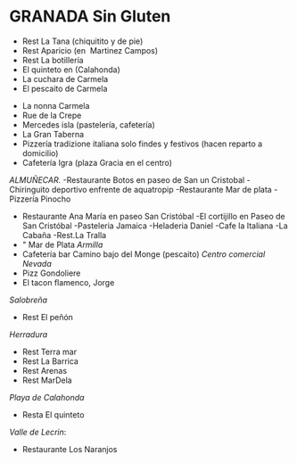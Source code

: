# GRANADA Sin Gluten
- Rest La Tana (chiquitito y de pie)
- Rest Aparicio (en  Martinez Campos)
- Rest La botillería 
- El quinteto en (Calahonda)
- La cuchara de Carmela
- El pescaito de Carmela
* La nonna Carmela
* Rue de la Crepe
* Mercedes isla (pastelería, cafetería)
* La Gran Taberna
* Pizzería tradizione italiana solo findes y festivos (hacen reparto a domicilio)
* Cafetería Igra (plaza Gracia en el centro)

*ALMUÑECAR.*
-Restaurante Botos en paseo de San un Cristobal
-Chiringuito deportivo enfrente de aquatropip
-Restaurante  Mar de plata
-Pizzería Pinocho
- Restaurante Ana María en paseo San Cristóbal
-El cortijillo en Paseo de San Cristóbal
-Pasteleria Jamaica
-Heladeria Daniel
-Cafe la Italiana
-La Cabaña
-Rest.La Tralla
- " Mar de Plata
*Armilla*
- Cafetería bar Camino bajo del Monge (pescaito)
*Centro comercial Nevada*
- Pizz Gondoliere
- El tacon flamenco, Jorge

*Salobreña*
- Rest El peñón

*Herradura*
- Rest Terra mar
- Rest La Barrica
- Rest Arenas
- Rest MarDela 

*Playa de Calahonda*
 - Resta El quinteto 

*Valle de Lecrin*:
- Restaurante Los Naranjos